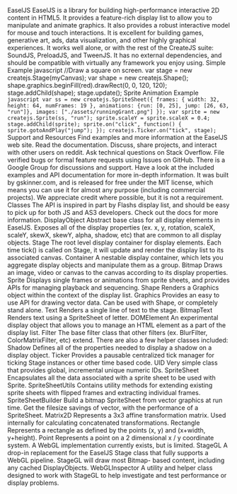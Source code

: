 EaselJS EaselJS is a library for building high-performance interactive 2D content in HTML5. It provides a feature-rich display list to allow you to manipulate and animate graphics. It also provides a robust interactive model for mouse and touch interactions. It is excellent for building games, generative art, ads, data visualization, and other highly graphical experiences. It works well alone, or with the rest of the CreateJS suite: SoundJS, PreloadJS, and TweenJS. It has no external dependencies, and should be compatible with virtually any framework you enjoy using. Simple Example javascript //Draw a square on screen. var stage = new createjs.Stage(myCanvas); var shape = new createjs.Shape(); shape.graphics.beginFill(red).drawRect(0, 0, 120, 120); stage.addChild(shape); stage.update(); Sprite Animation Example ```javascript var ss = new createjs.SpriteSheet({ frames: { width: 32, height: 64, numFrames: 19 }, animations: {run: [0, 25], jump: [26, 63, "run"]}, images: ["./assets/runningGrant.png"] }); var sprite = new createjs.Sprite(ss, "run"); sprite.scaleY = sprite.scaleX = 0.4; stage.addChild(sprite); sprite.on("click", function() { sprite.gotoAndPlay("jump"); }); createjs.Ticker.on("tick", stage); ``` Support and Resources Find examples and more information at the EaselJS web site. Read the documentation. Discuss, share projects, and interact with other users on reddit. Ask technical questions on Stack Overflow. File verified bugs or formal feature requests using Issues on GitHub. There is a Google Group for discussions and support. Have a look at the included examples and API documentation for more in-depth information. It was built by gskinner.com, and is released for free under the MIT license, which means you can use it for almost any purpose (including commercial projects). We appreciate credit where possible, but it is not a requirement. Classes The API is inspired in part by Flashs display list, and should be easy to pick up for both JS and AS3 developers. Check out the docs for more information. DisplayObject Abstract base class for all display elements in EaselJS. Exposes all of the display properties (ex. x, y, rotation, scaleX, scaleY, skewX, skewY, alpha, shadow, etc) that are common to all display objects. Stage The root level display container for display elements. Each time tick() is called on Stage, it will update and render the display list to its associated canvas. Container A nestable display container, which lets you aggregate display objects and manipulate them as a group. Bitmap Draws an image, video or canvas to the canvas according to its display properties. Sprite Displays single frames or animations from sprite sheets, and provides APIs for managing playback and sequencing. Shape Renders a Graphics object within the context of the display list. Graphics Provides an easy to use API for drawing vector data. Can be used with Shape, or completely stand alone. Text Renders a single line of text to the stage. BitmapText Renders text using a SpriteSheet of letter. DOMElement An experimental display object that allows you to manage an HTML element as a part of the display list. Filter The base filter class that other filters (ex. BlurFilter, ColorMatrixFilter, etc) extend. There are also a few helper classes included: Shadow Defines all of the properties needed to display a shadow on a display object. Ticker Provides a pausable centralized tick manager for ticking Stage instances or other time based code. UID Very simple class that provides global, incremental unique numeric IDs. SpriteSheet Encapsulates all the data associated with a sprite sheet to be used with Sprite. SpriteSheetUtils Contains utility methods for extending existing sprite sheets with flipped frames and extracting individual frames. SpriteSheetBuilder Build a bitmap SpriteSheet from vector graphics at run time. Get the filesize savings of vector, with the performance of a SpriteSheet. Matrix2D Represents a 3x3 affine transformation matrix. Used internally for calculating concatenated transformations. Rectangle Represents a rectangle as defined by the points (x, y) and (x+width, y+height). Point Represents a point on a 2 dimensional x / y coordinate system. A WebGL implementation currently exists, but is limited. StageGL A drop-in replacement for the EaselJS Stage class that fully supports a WebGL pipeline. StageGL will draw most Bitmap- based content, including any cached DisplayObjects. WebGLInspector A utility and helper class designed to work with StageGL to help investigate and test performance or display problems.